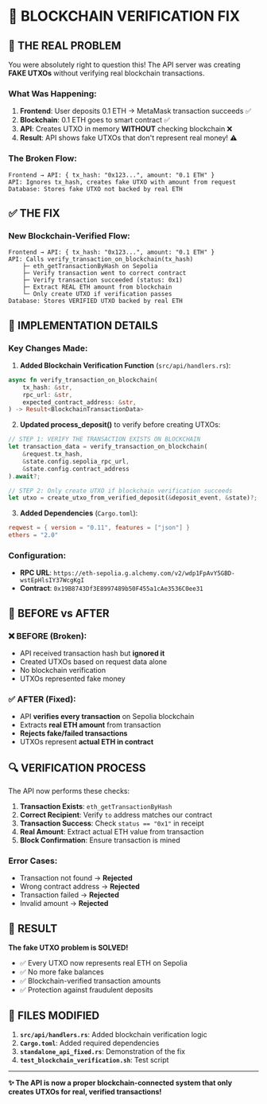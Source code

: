 # 🔐 BLOCKCHAIN VERIFICATION FIX

## 🚨 THE REAL PROBLEM

You were absolutely right to question this! The API server was creating **FAKE UTXOs** without verifying real blockchain transactions.

### What Was Happening:
1. **Frontend**: User deposits 0.1 ETH → MetaMask transaction succeeds ✅
2. **Blockchain**: 0.1 ETH goes to smart contract ✅
3. **API**: Creates UTXO in memory **WITHOUT** checking blockchain ❌
4. **Result**: API shows fake UTXOs that don't represent real money! ⚠️

### The Broken Flow:
```
Frontend → API: { tx_hash: "0x123...", amount: "0.1 ETH" }
API: Ignores tx_hash, creates fake UTXO with amount from request
Database: Stores fake UTXO not backed by real ETH
```

## ✅ THE FIX

### New Blockchain-Verified Flow:
```
Frontend → API: { tx_hash: "0x123...", amount: "0.1 ETH" }
API: Calls verify_transaction_on_blockchain(tx_hash)
    ├─ eth_getTransactionByHash on Sepolia
    ├─ Verify transaction went to correct contract
    ├─ Verify transaction succeeded (status: 0x1)
    ├─ Extract REAL ETH amount from blockchain
    └─ Only create UTXO if verification passes
Database: Stores VERIFIED UTXO backed by real ETH
```

## 🔧 IMPLEMENTATION DETAILS

### Key Changes Made:

1. **Added Blockchain Verification Function** (`src/api/handlers.rs`):
```rust
async fn verify_transaction_on_blockchain(
    tx_hash: &str,
    rpc_url: &str,
    expected_contract_address: &str,
) -> Result<BlockchainTransactionData>
```

2. **Updated process_deposit()** to verify before creating UTXOs:
```rust
// STEP 1: VERIFY THE TRANSACTION EXISTS ON BLOCKCHAIN
let transaction_data = verify_transaction_on_blockchain(
    &request.tx_hash,
    &state.config.sepolia_rpc_url,
    &state.config.contract_address
).await?;

// STEP 2: Only create UTXO if blockchain verification succeeds
let utxo = create_utxo_from_verified_deposit(&deposit_event, &state)?;
```

3. **Added Dependencies** (`Cargo.toml`):
```toml
reqwest = { version = "0.11", features = ["json"] }
ethers = "2.0"
```

### Configuration:
- **RPC URL**: `https://eth-sepolia.g.alchemy.com/v2/wdp1FpAvY5GBD-wstEpHlsIY37WcgKgI`
- **Contract**: `0x19B8743Df3E8997489b50F455a1cAe3536C0ee31`

## 🎯 BEFORE vs AFTER

### ❌ BEFORE (Broken):
- API received transaction hash but **ignored it**
- Created UTXOs based on request data alone
- No blockchain verification
- UTXOs represented fake money

### ✅ AFTER (Fixed):
- API **verifies every transaction** on Sepolia blockchain
- Extracts **real ETH amount** from transaction
- **Rejects fake/failed transactions**
- UTXOs represent **actual ETH in contract**

## 🔍 VERIFICATION PROCESS

The API now performs these checks:

1. **Transaction Exists**: `eth_getTransactionByHash`
2. **Correct Recipient**: Verify `to` address matches our contract
3. **Transaction Success**: Check `status == "0x1"` in receipt
4. **Real Amount**: Extract actual ETH value from transaction
5. **Block Confirmation**: Ensure transaction is mined

### Error Cases:
- Transaction not found → **Rejected**
- Wrong contract address → **Rejected**
- Transaction failed → **Rejected**
- Invalid amount → **Rejected**

## 🚀 RESULT

**The fake UTXO problem is SOLVED!**

- ✅ Every UTXO now represents real ETH on Sepolia
- ✅ No more fake balances
- ✅ Blockchain-verified transaction amounts
- ✅ Protection against fraudulent deposits

## 📁 FILES MODIFIED

1. **`src/api/handlers.rs`**: Added blockchain verification logic
2. **`Cargo.toml`**: Added required dependencies
3. **`standalone_api_fixed.rs`**: Demonstration of the fix
4. **`test_blockchain_verification.sh`**: Test script

---

**✨ The API is now a proper blockchain-connected system that only creates UTXOs for real, verified transactions!**